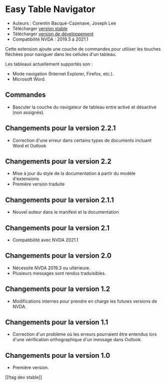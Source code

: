 # Easy Table Navigator #

* Auteurs : Corentin Bacqué-Cazenave, Joseph Lee
* Télécharger [version stable][1]
* Télécharger [version de développement][2]
* Compatibilité NVDA : 2019.3 à 2021.1

Cette extension ajoute une couche de commandes pour utiliser les touches
fléchées pour naviguer dans les cellules d'un tableau.

Les tableaux actuellement supportés son :

* Mode navigation (Internet Explorer, Firefox, etc.).
* Microsoft Word.

## Commandes

* Basculer la couche du navigateur  de tableau entre activé et désactivé
  (non assignés).

## Changements pour la version 2.2.1

* Correction d'une erreur dans certains types de documents incluant Word et
  Outlook

## Changements pour la version 2.2

* Mise à jour du style de la documentation à partir du modèle d'extensions
* Première version traduite

## Changements pour la version 2.1.1

* Nouvel auteur dans le manifest et la documentation

## Changements pour la version 2.1

* Compatibilité avec NVDA 2021.1

## Changements pour la version 2.0

* Nécessite NVDA 2019.3 ou ultérieure.
* Plusieurs messages sont rendus traduisibles.

## Changements pour la version 1.2

* Modifications internes pour prendre en charge les futures versions de
  NVDA.

## Changements pour la version 1.1

* Correction d'un problème où les erreurs pourraient être entendus lors
  d'une vérification orthographique d'un message  dans Outlook.

## Changements pour la version 1.0

*   Première version.

[[!tag dev stable]]

[1]: https://addons.nvda-project.org/files/get.php?file=etn

[2]: https://addons.nvda-project.org/files/get.php?file=etn-dev
